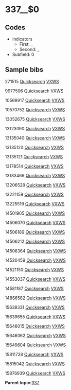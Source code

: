 # 337\_\_$0

## Codes

-   Indicators
    -   First: \_
    -   Second: \_
-   Subfield: 0

## Sample bibs

271515 [Quicksearch](https://search.library.yale.edu/catalog/271515) [VXWS](http://prodorbis.library.yale.edu:7014/vxws/GetHoldingsService?bibId=271515)

9977506 [Quicksearch](https://search.library.yale.edu/catalog/9977506) [VXWS](http://prodorbis.library.yale.edu:7014/vxws/GetHoldingsService?bibId=9977506)

10569917 [Quicksearch](https://search.library.yale.edu/catalog/10569917) [VXWS](http://prodorbis.library.yale.edu:7014/vxws/GetHoldingsService?bibId=10569917)

10570752 [Quicksearch](https://search.library.yale.edu/catalog/10570752) [VXWS](http://prodorbis.library.yale.edu:7014/vxws/GetHoldingsService?bibId=10570752)

13052675 [Quicksearch](https://search.library.yale.edu/catalog/13052675) [VXWS](http://prodorbis.library.yale.edu:7014/vxws/GetHoldingsService?bibId=13052675)

13123090 [Quicksearch](https://search.library.yale.edu/catalog/13123090) [VXWS](http://prodorbis.library.yale.edu:7014/vxws/GetHoldingsService?bibId=13123090)

13135040 [Quicksearch](https://search.library.yale.edu/catalog/13135040) [VXWS](http://prodorbis.library.yale.edu:7014/vxws/GetHoldingsService?bibId=13135040)

13135120 [Quicksearch](https://search.library.yale.edu/catalog/13135120) [VXWS](http://prodorbis.library.yale.edu:7014/vxws/GetHoldingsService?bibId=13135120)

13135121 [Quicksearch](https://search.library.yale.edu/catalog/13135121) [VXWS](http://prodorbis.library.yale.edu:7014/vxws/GetHoldingsService?bibId=13135121)

13178514 [Quicksearch](https://search.library.yale.edu/catalog/13178514) [VXWS](http://prodorbis.library.yale.edu:7014/vxws/GetHoldingsService?bibId=13178514)

13183466 [Quicksearch](https://search.library.yale.edu/catalog/13183466) [VXWS](http://prodorbis.library.yale.edu:7014/vxws/GetHoldingsService?bibId=13183466)

13206528 [Quicksearch](https://search.library.yale.edu/catalog/13206528) [VXWS](http://prodorbis.library.yale.edu:7014/vxws/GetHoldingsService?bibId=13206528)

13221159 [Quicksearch](https://search.library.yale.edu/catalog/13221159) [VXWS](http://prodorbis.library.yale.edu:7014/vxws/GetHoldingsService?bibId=13221159)

13225519 [Quicksearch](https://search.library.yale.edu/catalog/13225519) [VXWS](http://prodorbis.library.yale.edu:7014/vxws/GetHoldingsService?bibId=13225519)

14501905 [Quicksearch](https://search.library.yale.edu/catalog/14501905) [VXWS](http://prodorbis.library.yale.edu:7014/vxws/GetHoldingsService?bibId=14501905)

14506070 [Quicksearch](https://search.library.yale.edu/catalog/14506070) [VXWS](http://prodorbis.library.yale.edu:7014/vxws/GetHoldingsService?bibId=14506070)

14506189 [Quicksearch](https://search.library.yale.edu/catalog/14506189) [VXWS](http://prodorbis.library.yale.edu:7014/vxws/GetHoldingsService?bibId=14506189)

14506212 [Quicksearch](https://search.library.yale.edu/catalog/14506212) [VXWS](http://prodorbis.library.yale.edu:7014/vxws/GetHoldingsService?bibId=14506212)

14508364 [Quicksearch](https://search.library.yale.edu/catalog/14508364) [VXWS](http://prodorbis.library.yale.edu:7014/vxws/GetHoldingsService?bibId=14508364)

14520459 [Quicksearch](https://search.library.yale.edu/catalog/14520459) [VXWS](http://prodorbis.library.yale.edu:7014/vxws/GetHoldingsService?bibId=14520459)

14521150 [Quicksearch](https://search.library.yale.edu/catalog/14521150) [VXWS](http://prodorbis.library.yale.edu:7014/vxws/GetHoldingsService?bibId=14521150)

14553037 [Quicksearch](https://search.library.yale.edu/catalog/14553037) [VXWS](http://prodorbis.library.yale.edu:7014/vxws/GetHoldingsService?bibId=14553037)

14581187 [Quicksearch](https://search.library.yale.edu/catalog/14581187) [VXWS](http://prodorbis.library.yale.edu:7014/vxws/GetHoldingsService?bibId=14581187)

14866582 [Quicksearch](https://search.library.yale.edu/catalog/14866582) [VXWS](http://prodorbis.library.yale.edu:7014/vxws/GetHoldingsService?bibId=14866582)

15639331 [Quicksearch](https://search.library.yale.edu/catalog/15639331) [VXWS](http://prodorbis.library.yale.edu:7014/vxws/GetHoldingsService?bibId=15639331)

15639655 [Quicksearch](https://search.library.yale.edu/catalog/15639655) [VXWS](http://prodorbis.library.yale.edu:7014/vxws/GetHoldingsService?bibId=15639655)

15646015 [Quicksearch](https://search.library.yale.edu/catalog/15646015) [VXWS](http://prodorbis.library.yale.edu:7014/vxws/GetHoldingsService?bibId=15646015)

15646062 [Quicksearch](https://search.library.yale.edu/catalog/15646062) [VXWS](http://prodorbis.library.yale.edu:7014/vxws/GetHoldingsService?bibId=15646062)

15649604 [Quicksearch](https://search.library.yale.edu/catalog/15649604) [VXWS](http://prodorbis.library.yale.edu:7014/vxws/GetHoldingsService?bibId=15649604)

15811728 [Quicksearch](https://search.library.yale.edu/catalog/15811728) [VXWS](http://prodorbis.library.yale.edu:7014/vxws/GetHoldingsService?bibId=15811728)

15815042 [Quicksearch](https://search.library.yale.edu/catalog/15815042) [VXWS](http://prodorbis.library.yale.edu:7014/vxws/GetHoldingsService?bibId=15815042)

15876939 [Quicksearch](https://search.library.yale.edu/catalog/15876939) [VXWS](http://prodorbis.library.yale.edu:7014/vxws/GetHoldingsService?bibId=15876939)

**Parent topic:**[337](../../tags/337/337.md)

